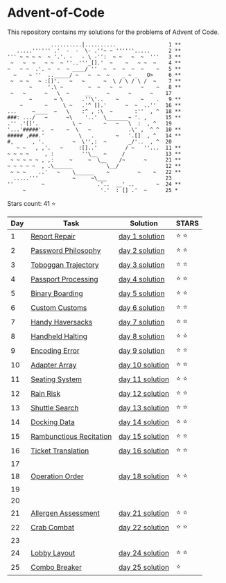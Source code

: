 # Advent-of-Code
This repository contains my solutions for the problems of Advent of Code.

```
              ..........|..........                 1 **
   .....'''''' .'  -  -  \- .''~ ~ ''''''.....      2 **
''' ~ ~ ~ ~  ~ '.'. -   - \ -'':  ~ ~   ~  ~  '''   3 **
 ~   ~  ~   ~ ~  ~ ''..'''_[].'  ~    ~   ~ ~  ~    4 **
~   ~ ~  .'. ~  ~  ~ ____/ ''  ~  ~  ~  ~  ~    ~   5 **
  ~    ~ ''  .._____/ ~   ~  ~  ~    _ ~ _   O>     6 **
 ~  ~ ~   ~ :[]'.   ~   ~      ~  \ / \ / \ /  ~    7 **
       ~     '.\ ~        ~  ~   ~  ~      ~    ~   8 **
 ~   ~      ~   \  ~     __     ~      ~      ~    17 
       ~       ~ \      .''\'..    ~       ~    .   9 **
    ~       ~     \ ~   .'^ [].'      ~  ~  ..''   16 **
...     ~____  ~   \    :^ , :\  ~       :''  , ^  18 **
###: .../   ~      ~\    '..'  \_______~ '. ,      15 **
.'' .'[]'.           \ ~       ~   ~   \  :  , ^   19 
'...'#####'.  ~    ~  \   ~            .\' ,  ^ ^  10 **
##### ,###.'           \   .       ~   '.[]  , ^   14 **
#,      , '.         ~  \'',:  ~       _/'..  , ^  20 
   ~ ~   , ,'.   ~     :[]..'         / ~   ''...  11 **
~ ~ ~ ~     , :         ''\__  ~     /             13 **
 ~ ~ ~ ~ ~ , ,:     ~     ~  \__    /~      ~      21 **
~ ~ ~ ~ ~  , .\______           \__/               12 **
 ~ ~ ~    ..'   ~    \______    ~         ~    ~   22 **
  .....'''           ~     ~\___                   23 
''         ~                 .'..  __' ..       ~  24 **
     ~                        '.'  : [] .'  ~      25 *

```

Stars count: 41 :star:

Day | Task | Solution | STARS |
------------ | ------------ | ------------- | ------------- |
1 |[Report Repair](./day-1) |[day 1 solution](./day-1/Program.cs) | :star: :star: |
2 |[Password Philosophy](./day-2) |[day 2 solution](./day-2/Program.cs) | :star: :star: |
3 |[Toboggan Trajectory](./day-3) |[day 3 solution](./day-3/Program.cs) | :star: :star: |
4 |[Passport Processing](./day-4) |[day 4 solution](./day-4/Program.cs) | :star: :star: |
5 |[Binary Boarding](./day-5) |[day 5 solution](./day-5/Program.cs) | :star: :star: |
6 |[Custom Customs](./day-6) |[day 6 solution](./day-6/Program.cs) | :star: :star: |
7 |[Handy Haversacks](./day-7) |[day 7 solution](./day-7/Program.cs) | :star: :star: |
8 |[Handheld Halting](./day-8) |[day 8 solution](./day-8/Program.cs) | :star: :star: |
9 |[Encoding Error](./day-9) |[day 9 solution](./day-9/Program.cs) | :star: :star: |
10 |[Adapter Array](./day-10) |[day 10 solution](./day-10/Program.cs) | :star: :star: |
11 |[Seating System](./day-11) |[day 11 solution](./day-11/Program.cs) | :star: :star: |
12 |[Rain Risk](./day-12) |[day 12 solution](./day-12/Program.cs) | :star: :star: |
13 |[Shuttle Search](./day-13) |[day 13 solution](./day-13/Program.cs) | :star: :star: |
14 |[Docking Data](./day-14) |[day 14 solution](./day-14/Program.cs) | :star: :star: |
15 |[Rambunctious Recitation](./day-15) |[day 15 solution](./day-15/Program.cs) | :star: :star: |
16 |[Ticket Translation](./day-16) |[day 16 solution](./day-16/Program.cs) | :star: :star: |
17 ||||
18 |[Operation Order](./day-18) |[day 18 solution](./day-18/Program.cs) | :star: :star: |
19 ||||
20 ||||
21 |[Allergen Assessment](./day-21) |[day 21 solution](./day-21/Program.cs) | :star: :star: |
22 |[Crab Combat](./day-22) |[day 22 solution](./day-22/Program.cs) | :star: :star: |
23 ||||
24 |[Lobby Layout](./day-24)|[day 24 solution](./day-24/Program.cs)|:star: :star:|
25 |[Combo Breaker](./day-25)|[day 25 solution](./day-25/Program.cs)|:star: |